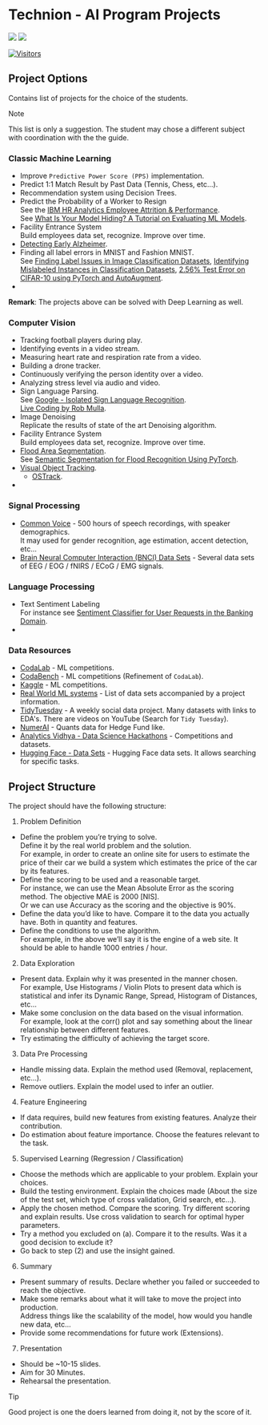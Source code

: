 # Technion - AI Program Projects

[![](./FixelAlgorithmsLogo.png)](https://fixelalgorithms.gitlab.io/)
![](https://i.imgur.com/kvThExG.png)

[![Visitors](https://hits.seeyoufarm.com/api/count/incr/badge.svg?url=https%3A%2F%2Fgithub.com%2FRoyiAvital%2FStackExchangeCodes&count_bg=%2379C83D&title_bg=%23555555&icon=&icon_color=%23E7E7E7&title=Visitors+%28Daily+%2F+Total%29&edge_flat=false)](https://github.com/FixelAlgorithmsTeam/FixelCourses)


## Project Options 

Contains list of projects for the choice of the students.  

<!-- https://stackoverflow.com/a/72327818 -->
> [!NOTE]
> This list is only a suggestion. The student may chose a different subject with coordination with the the guide.

### Classic Machine Learning

 -  Improve `Predictive Power Score (PPS)` implementation.
 -  Predict 1:1 Match Result by Past Data (Tennis, Chess, etc...).
 -  Recommendation system using Decision Trees.
 -  Predict the Probability of a Worker to Resign   
    See the [IBM HR Analytics Employee Attrition & Performance](https://www.kaggle.com/datasets/pavansubhasht/ibm-hr-analytics-attrition-dataset).  
    See [What Is Your Model Hiding? A Tutorial on Evaluating ML Models](https://www.evidentlyai.com/blog/tutorial-2-model-evaluation-hr-attrition).
 - Facility Entrance System  
   Build employees data set, recognize. Improve over time.
 - [Detecting Early Alzheimer](https://www.kaggle.com/code/hyunseokc/detecting-early-alzheimer-s).
 - Finding all label errors in MNIST and Fashion MNIST.  
   See [Finding Label Issues in Image Classification Datasets](https://cleanlab.ai/blog/label-errors-image-datasets), [Identifying Mislabeled Instances in Classification Datasets](https://arxiv.org/abs/1912.05283), [2.56% Test Error on CIFAR-10 using PyTorch and AutoAugment](https://davidstutz.de/2-percent-test-error-on-cifar10-using-pytorch-autoagument).
 - 


**Remark**: The projects above can be solved with Deep Learning as well.

### Computer Vision

 - Tracking football players during play.
 - Identifying events in a video stream.
 - Measuring heart rate and respiration rate from a video.
 - Building a drone tracker.
 - Continuously verifying the person identity over a video.
 - Analyzing stress level via audio and video.
 - Sign Language Parsing.  
   See [Google - Isolated Sign Language Recognition](https://www.kaggle.com/competitions/asl-signs).  
   [Live Coding by Rob Mulla](https://www.youtube.com/watch?v=DTQA8KIWWhY).
 - Image Denoising  
   Replicate the results of state of the art Denoising algorithm.
 - Facility Entrance System  
   Build employees data set, recognize. Improve over time.
 - [Flood Area Segmentation](https://www.kaggle.com/datasets/faizalkarim/flood-area-segmentation).  
   See [Semantic Segmentation for Flood Recognition Using PyTorch](https://debuggercafe.com/semantic-segmentation-for-flood-recognition).
 - [Visual Object Tracking](https://github.com/DavidZhangdw/Visual-Tracking-Development).
   - [OSTrack](https://github.com/botaoye/OSTrack).
 - 

### Signal Processing

 - [Common Voice](https://www.kaggle.com/datasets/mozillaorg/common-voice) - 500 hours of speech recordings, with speaker demographics.  
   It may used for gender recognition, age estimation, accent detection, etc...
 - [Brain Neural Computer Interaction (BNCI) Data Sets](https://bnci-horizon-2020.eu/database/data-sets) - Several data sets of EEG / EOG / fNIRS / ECoG / EMG signals.

### Language Processing

 - Text Sentiment Labeling  
   For instance see [Sentiment Classifier for User Requests in the Banking Domain](https://rubrix.readthedocs.io/en/master/tutorials/01-labeling-finetuning.html).
 - 


### Data Resources

 - [CodaLab](https://codalab.lisn.upsaclay.fr) - ML competitions.
 - [CodaBench](https://www.codabench.org) - ML competitions (Refinement of `CodaLab`).
 - [Kaggle](https://www.kaggle.com) - ML competitions.
 - [Real World ML systems](https://www.evidentlyai.com/ml-system-design) - List of data sets accompanied by a project information.
 - [TidyTuesday](https://github.com/rfordatascience/tidytuesday) - A weekly social data project. Many datasets with links to EDA's. There are videos on YouTube (Search for `Tidy Tuesday`).
 - [NumerAI](https://numer.ai) - Quants data for Hedge Fund like.
 - [Analytics Vidhya - Data Science Hackathons](https://datahack.analyticsvidhya.com) - Competitions and datasets.
 - [Hugging Face - Data Sets](https://huggingface.co/datasets) - Hugging Face data sets. It allows searching for specific tasks.

## Project Structure

The project should have the following structure:

 1. Problem Definition
   -  Define the problem you’re trying to solve.  
      Define it by the real world problem and the solution.  
      For example, in order to create an online site for users to estimate the price of their car we build a system which estimates the price of the car by its features.
   -  Define the scoring to be used and a reasonable target.  
      For instance, we can use the Mean Absolute Error as the scoring method. The objective MAE is 2000 [NIS].  
      Or we can use Accuracy as the scoring and the objective is 90%.
   -  Define the data you’d like to have. Compare it to the data you actually have. Both in quantity and features.
   -  Define the conditions to use the algorithm.  
      For example, in the above we’ll say it is the engine of a web site. It should be able to handle 1000 entries / hour.
 2. Data Exploration
   -  Present data. Explain why it was presented in the manner chosen.  
      For example, Use Histograms / Violin Plots to present data which is statistical and infer its Dynamic Range, Spread, Histogram of Distances, etc...
   -  Make some conclusion on the data based on the visual information.  
      For example, look at the corr() plot and say something about the linear relationship between different features.
   -  Try estimating the difficulty of achieving the target score.
 3. Data Pre Processing
   -  Handle missing data. Explain the method used (Removal, replacement, etc...).
   -  Remove outliers. Explain the model used to infer an outlier.
 4. Feature Engineering
   -  If data requires, build new features from existing features. Analyze their contribution.
   -  Do estimation about feature importance. Choose the features relevant to the task.
 5. Supervised Learning (Regression / Classification)
   -  Choose the methods which are applicable to your problem. Explain your choices.
   -  Build the testing environment. Explain the choices made (About the size of the test set, which type of cross validation, Grid search, etc...).
   -  Apply the chosen method. Compare the scoring. Try different scoring and explain results. Use cross validation to search for optimal hyper parameters.
   -  Try a method you excluded on (a). Compare it to the results. Was it a good decision to exclude it?
   -  Go back to step (2) and use the insight gained.
 6. Summary
   -  Present summary of results. Declare whether you failed or succeeded to reach the objective.
   -  Make some remarks about what it will take to move the project into production.  
      Address things like the scalability of the model, how would you handle new data, etc...
   -  Provide some recommendations for future work (Extensions).
 7. Presentation
   -  Should be ~10-15 slides.
   -  Aim for 30 Minutes.
   -  Rehearsal the presentation.

> [!TIP]
> Good project is one the doers learned from doing it, not by the score of it.